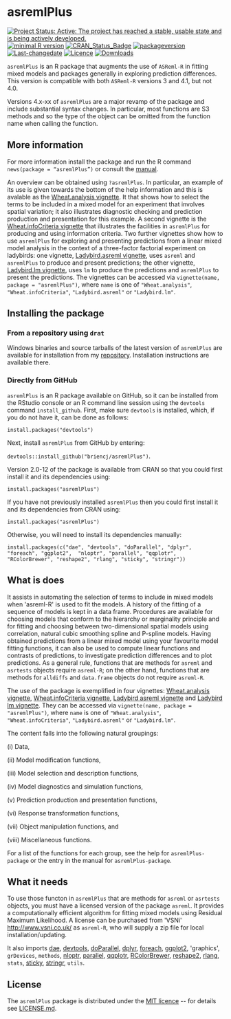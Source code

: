 # asremlPlus

[![Project Status: Active:  The project has reached a stable, usable state and is being actively developed.](http://www.repostatus.org/badges/latest/active.svg)](http://www.repostatus.org/#active)
[![minimal R version](https://img.shields.io/badge/R%3E%3D-2.10.0-6666ff.svg)](https://cran.r-project.org/)
[![CRAN_Status_Badge](http://www.r-pkg.org/badges/version/asremlPlus)](https://cran.r-project.org/package=asremlPlus)
[![packageversion](https://img.shields.io/badge/Package%20version-4.4.37-orange.svg?style=flat-square)](/commits/master)
[![Last-changedate](https://img.shields.io/badge/last%20change-2024--07--23-yellowgreen.svg)](/commits/master)
[![Licence](https://img.shields.io/github/license/mashape/apistatus.svg)](http://choosealicense.com/licenses/mit/)
[![Downloads](https://cranlogs.r-pkg.org/badges/last-week/asremlPlus)](commits/master)


`asremlPlus` is an R package that augments the use of `ASReml-R` in fitting mixed models and packages generally in exploring prediction differences. This version is compatible with both `ASReml-R` versions 3 and 4.1, but not 4.0.

Versions 4.x-xx of `asremlPlus` are a major revamp of the package and include substantial syntax changes. In particular, most functions are S3 methods and so the type of the object can be omitted from the function name when calling the function.  

## More information

For more information install the package and run the R command `news(package = “asremlPlus”)` or consult the [manual](./vignettes/asremlPlus-manual.pdf). 

An overview can be obtained using `?asremlPlus`. In particular, an example of its use is given towards the bottom of the help information and this is avalable as the [Wheat.analysis vignette](./vignettes/Wheat.analysis.pdf). It that shows how to select the terms to be included in a mixed model for an experiment that involves spatial variation; it also illustrates diagnostic checking and prediction production and presentation for this example. A second vignette is the [Wheat.infoCriteria vignette](./vignettes/Wheat.infoCriteria.pdf) that illustrates the facilities in `asremlPlus` for producing and using information criteria. Two further vignettes show how to use `asremlPlus` for exploring and presenting predictions from a linear mixed model analysis in the context of a three-factor factorial experiment on ladybirds: one vignette, [Ladybird.asreml vignette](./vignettes/Ladybird.asreml.pdf), uses `asreml` and `asremlPlus` to produce and present  predictions; the other vignette, [Ladybird.lm vignette](./vignettes/Ladybird.asreml.pdf), uses `lm` to produce the predictions and `asremlPlus` to present the predictions. The vignettes can be accessed via `vignette(name, package = "asremlPlus")`, where `name` is one of `"Wheat.analysis"`, `"Wheat.infoCriteria"`, `"Ladybird.asreml"` or `"Ladybird.lm"`.

## Installing the package

### From a repository using `drat`

Windows binaries and source tarballs of the latest version of `asremlPlus` are available for installation from my [repository](http://chris.brien.name/rpackages). Installation instructions are available there.

### Directly from  GitHub

`asremlPlus` is an R package available on GitHub, so it can be installed from the RStudio console or an R command line session using the `devtools` command `install_github`. First, make sure `devtools` is installed, which, if you do not have it, can be done as follows:

`install.packages("devtools")`

Next, install `asremlPlus` from GitHub by entering:

`devtools::install_github("briencj/asremlPlus")`.

Version 2.0-12 of the package is available from CRAN so that you could first install it and its dependencies using:

`install.packages("asremlPlus")`

If you have not previously installed `asremlPlus` then you could first install it and its dependencies from CRAN using:

`install.packages("asremlPlus")`

Otherwise, you will need to install its dependencies manually:

`install.packages(c("dae", "devtools", "doParallel", "dplyr", "foreach", "ggplot2", 
"nloptr", "parallel", "qqplotr", `
`"RColorBrewer", "reshape2", "rlang", "sticky", "stringr"))`

## What is does

It assists in automating the selection of terms to include in mixed models when 'asreml-R' is used to fit the models. A history of the fitting of a sequence of models is kept in a data frame. Procedures are available for choosing models that conform to the hierarchy or marginality principle and for fitting and choosing between two-dimensional spatial models using correlation, natural cubic smoothing spline and P-spline models. Having obtained predictions from a linear mixed model using your favourite model fitting functions, it can also be used to compute linear functions and contrasts of predictions, to investigate prediction differences and to plot predictions. As a general rule, functions that are methods for `asreml` and `asrtests` objects require `asreml-R`; on the other hand, functions that are methods for `alldiffs` and `data.frame` objects do not require `asreml-R`.

The use of the package is exemplified in four vignettes: [Wheat.analysis vignette](./vignettes/Wheat.analysis.pdf), [Wheat.infoCriteria vignette](./vignettes/Wheat.infoCriteria.pdf), [Ladybird asreml vignette](./vignettes/Ladybird.asreml.pdf) and [Ladybird lm vignette](./vignettes/Ladybird.asreml.pdf). They can be accessed via `vignette(name, package = "asremlPlus")`, where `name` is one of `"Wheat.analysis"`, `"Wheat.infoCriteria"`, `"Ladybird.asreml"` or `"Ladybird.lm"`.

The content falls into the following natural groupings: 

(i) Data, 

(ii) Model modification functions, 

(iii) Model selection and description functions, 

(iv) Model diagnostics and simulation functions, 

(v) Prediction production and presentation functions, 

(vi) Response transformation functions, 

(vii) Object manipulation functions, and 

(viii) Miscellaneous functions. 

For a list of the functions for each group, see the help for `asremlPlus-package` or the entry in the manual for `asremlPlus-package`.  
  
## What it needs  
  
To use those functon in `asremlPlus` that are methods for `asreml` or `asrtests` objects, you must have a licensed version of the package `asreml`. It provides a computationally efficient algorithm for fitting mixed models using Residual Maximum Likelihood. A license can be purchased from 'VSNi' <http://www.vsni.co.uk/> as `asreml-R`, who will supply a zip file for local installation/updating.
  
  It also imports [dae](<https://CRAN.R-project.org/package=dae>), 
[devtools](<https://CRAN.R-project.org/package=devtools>), 
[doParallel](<https://CRAN.R-project.org/package=doParallel>), [dplyr](<https://CRAN.R-project.org/package=dplyr>), [foreach](<https://CRAN.R-project.org/package=foreach>), [ggplot2](<https://CRAN.R-project.org/package=ggplot2>), 
'graphics',
`grDevices`, 
`methods`, 
[nloptr](<https://CRAN.R-project.org/package=nloptr>), 
[parallel](<https://CRAN.R-project.org/package=parallel>), 
[qqplotr](<https://CRAN.R-project.org/package=qqplotr>), 
[RColorBrewer](<https://CRAN.R-project.org/package=RColorBrewer>), 
[reshape2](<https://CRAN.R-project.org/package=reshape>), 
[rlang](<https://CRAN.R-project.org/package=rlang>), 
`stats`, 
[sticky](<https://CRAN.R-project.org/package=sticky>), 
[stringr](<https://CRAN.R-project.org/package=stringr>), 
`utils`.

## License

The `asremlPlus` package is distributed under the [MIT licence](<https://opensource.org/licenses/MIT>) -- for details see [LICENSE.md](https://github.com/briencj/asremlPlus/blob/master/LICENSE.md).
